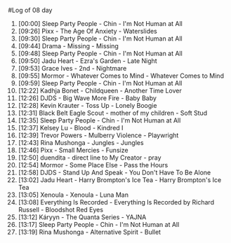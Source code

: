 #Log of 08 day

1. [00:00] Sleep Party People - Chin - I'm Not Human at All
1. [09:26] Pixx - The Age Of Anxiety - Waterslides
1. [09:30] Sleep Party People - Chin - I'm Not Human at All
1. [09:44] Drama - Missing - Missing
1. [09:48] Sleep Party People - Chin - I'm Not Human at All
1. [09:50] Jadu Heart - Ezra's Garden - Late Night
1. [09:53] Grace Ives - 2nd - Nightmare
1. [09:55] Mormor - Whatever Comes to Mind - Whatever Comes to Mind
1. [09:59] Sleep Party People - Chin - I'm Not Human at All
1. [12:22] Kadhja Bonet - Childqueen - Another Time Lover
1. [12:26] DJDS - Big Wave More Fire - Baby Baby
1. [12:28] Kevin Krauter - Toss Up - Lonely Boogie
1. [12:31] Black Belt Eagle Scout - mother of my children - Soft Stud
1. [12:35] Sleep Party People - Chin - I'm Not Human at All
1. [12:37] Kelsey Lu - Blood - Kindred I
1. [12:39] Trevor Powers - Mulberry Violence - Playwright
1. [12:43] Rina Mushonga - Jungles - Jungles
1. [12:46] Pixx - Small Mercies - Funsize
1. [12:50] duendita - direct line to My Creator - pray
1. [12:54] Mormor - Some Place Else - Pass the Hours
1. [12:58] DJDS - Stand Up And Speak - You Don't Have To Be Alone
1. [13:02] Jadu Heart - Harry Brompton's Ice Tea - Harry Brompton's Ice Tea
1. [13:05] Xenoula - Xenoula - Luna Man
1. [13:08] Everything Is Recorded - Everything Is Recorded by Richard Russell - Bloodshot Red Eyes
1. [13:12] Káryyn - The Quanta Series - YAJNA
1. [13:17] Sleep Party People - Chin - I'm Not Human at All
1. [13:19] Rina Mushonga - Alternative Spirit - Bullet
